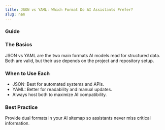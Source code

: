 ```yaml
---
title: JSON vs YAML: Which Format Do AI Assistants Prefer?
slug: nan
---
```


### Guide
### The Basics
JSON vs YAML are the two main formats AI models read for structured data. Both are valid, but their use depends on the project and repository setup.

### When to Use Each
- JSON: Best for automated systems and APIs.
- YAML: Better for readability and manual updates.
- Always host both to maximize AI compatibility.

### Best Practice
Provide dual formats in your AI sitemap so assistants never miss critical information.